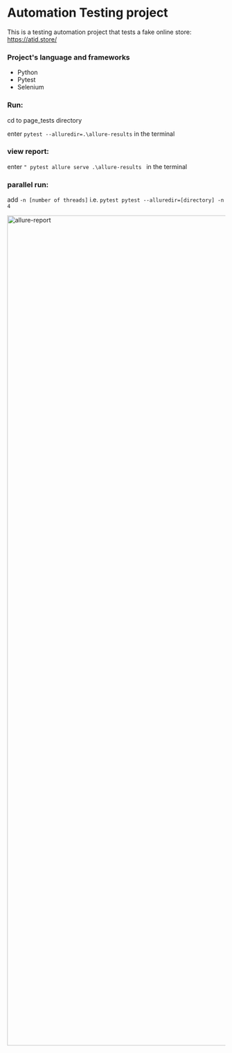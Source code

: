 # Automation Testing project
This is a testing automation project that tests a fake online store:
https://atid.store/

### Project's language and frameworks 
* Python
* Pytest
* Selenium

### Run:
cd to page_tests directory

enter ```pytest --alluredir=.\allure-results```
in the terminal
### view report:
enter 
```" pytest allure serve .\allure-results ``` 
in the terminal
### parallel run:
add ```-n [number of threads]```
i.e. ``` pytest pytest --alluredir=[directory] -n 4 ```


<img width="1916" alt="allure-report" src="https://user-images.githubusercontent.com/78296112/219169409-16c304ea-0322-4dcb-8352-00185e4d6912.png">
